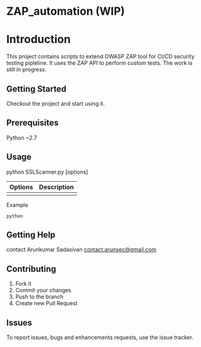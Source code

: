 ZAP_automation (WIP)
====================

# Introduction
This project contains scripts to extend OWASP ZAP tool for CI/CD security testing pipleline. It uses the ZAP API to perform custom tests. The work is still in progress.

## Getting Started
Checkout the project and start using it.

## Prerequisites
Python ~2.7

## Usage
python SSLScanner.py [options]

| Options  | Description |
| --------| ------------|
| |  |


Example
```
python 
```


## Getting Help
contact Arunkumar Sadasivan <contact.arunsec@gmail.com>

## Contributing
1. Fork it
2. Commit your changes 
3. Push to the branch
4. Create new Pull Request

## Issues
To report issues, bugs and enhancements requests, use the issue tracker. 
